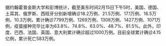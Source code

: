 据约翰霍普金斯大学和彭博统计，截至美东时间2月15日下午5时，美国、德国、土耳其、俄罗斯、西班牙分别新增确诊18.2万例、21.5万例、17.1万例、16.5万例、10.3万例，累计确诊7799万例、1269万例、1308万例、1427万例、1071万例，疫苗接种完毕比率为63.8%、74.8%、63.0%、48.7%、81.5%。此外，印度、巴西、法国、英国、意大利累计确诊超过1000万例。目前全球累计确诊4.15亿例，累计死亡583万例。
